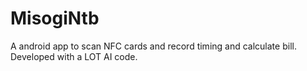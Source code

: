 # MisogiNtb
A android app to scan NFC cards and record timing and calculate bill. Developed with a LOT AI code.
